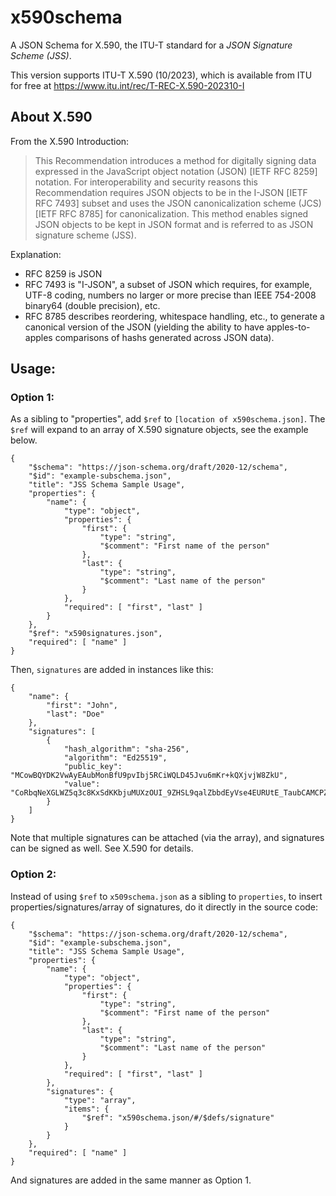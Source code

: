 # x590schema
A JSON Schema for X.590, the ITU-T standard for a _JSON Signature Scheme (JSS)_.

This version supports ITU-T X.590 (10/2023), which is available from ITU for free at https://www.itu.int/rec/T-REC-X.590-202310-I

## About X.590
From the X.590 Introduction:
> This Recommendation introduces a method for digitally signing data expressed in the JavaScript object notation (JSON) [IETF RFC 8259] notation. For interoperability and security reasons this Recommendation requires JSON objects to be in the I-JSON [IETF RFC 7493] subset and uses the JSON canonicalization scheme (JCS) [IETF RFC 8785] for canonicalization. This method enables signed JSON objects to be kept in JSON format and is referred to as JSON signature scheme (JSS).

Explanation: 
* RFC 8259 is JSON
* RFC 7493 is "I-JSON", a subset of JSON which requires, for example, UTF-8 coding, numbers no larger or more precise than IEEE 754-2008 binary64 (double precision), etc.
* RFC 8785 describes reordering, whitespace handling, etc., to generate a canonical version of the JSON (yielding the ability to have apples-to-apples comparisons of hashs generated across JSON data).

## Usage:

### Option 1:

As a sibling to "properties", add `$ref` to `[location of x590schema.json]`.  The `$ref`  will expand to an array of X.590 signature objects, see the example below.

    {
        "$schema": "https://json-schema.org/draft/2020-12/schema",
        "$id": "example-subschema.json",
        "title": "JSS Schema Sample Usage",
        "properties": {
            "name": {
                "type": "object",
                "properties": {
                    "first": {
                        "type": "string",
                        "$comment": "First name of the person"
                    },
                    "last": {
                        "type": "string",
                        "$comment": "Last name of the person"
                    }
                },
                "required": [ "first", "last" ]
            }
        },
        "$ref": "x590signatures.json",
        "required": [ "name" ]
    }

Then, `signatures` are added in instances like this:

    {
        "name": {
            "first": "John",
            "last": "Doe"
        },
        "signatures": [
            {
                "hash_algorithm": "sha-256",
                "algorithm": "Ed25519",
                "public_key": "MCowBQYDK2VwAyEAubMonBfU9pvIbj5RCiWQLD45Jvu6mKr+kQXjvjW8ZkU",
                "value": "CoRbqNeXGLWZ5q3c8KxSdKKbjuMUXzOUI_9ZHSL9qalZbbdEyVse4EURUtE_TaubCAMCPZIKTCEpvGGjwz1nBg"
            }
        ]
    }


Note that multiple signatures can be attached (via the array), and signatures can be signed as well.  See X.590 for details.

### Option 2: 

Instead of using `$ref` to `x509schema.json` as a sibling to `properties`, to insert properties/signatures/array of signatures, do it directly in the source code:

    {
        "$schema": "https://json-schema.org/draft/2020-12/schema",
        "$id": "example-subschema.json",
        "title": "JSS Schema Sample Usage",
        "properties": {
            "name": {
                "type": "object",
                "properties": {
                    "first": {
                        "type": "string",
                        "$comment": "First name of the person"
                    },
                    "last": {
                        "type": "string",
                        "$comment": "Last name of the person"
                    }
                },
                "required": [ "first", "last" ]
            },
            "signatures": {
                "type": "array",
                "items": {
                    "$ref": "x590schema.json/#/$defs/signature"
                }
            }
        },
        "required": [ "name" ]
    }

And signatures are added in the same manner as Option 1.